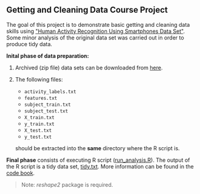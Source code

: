 

## Getting and Cleaning Data Course Project


The goal of this project is to demonstrate basic getting and cleaning data skills using ["Human Activity Recognition Using Smartphones Data Set"](http://archive.ics.uci.edu/ml/datasets/Human+Activity+Recognition+Using+Smartphones). Some minor analysis of the original data set was carried out in order to produce
tidy data.

**Inital phase of data preparation:**

1. Archived (zip file) data sets can be downloaded from [here](https://d396qusza40orc.cloudfront.net/getdata%2Fprojectfiles%2FUCI%20HAR%20Dataset.zip).
2. The following files:

    * `activity_labels.txt`
	* `features.txt`
	* `subject_train.txt`
	* `subject_test.txt`
	* `X_train.txt`
	* `y_train.txt`
	* `X_test.txt`
	* `y_test.txt`   
	
	  
    should be extracted into the **same** directory where the R script is.

**Final phase** consists of executing R script ([run_analysis.R](run_analysis.R)). The output of the R script is a tidy data set, [tidy.txt](tidy.txt).
More information can be found in the [code book](CodeBook.md).  
    

> Note: *reshape2* package is required. 
